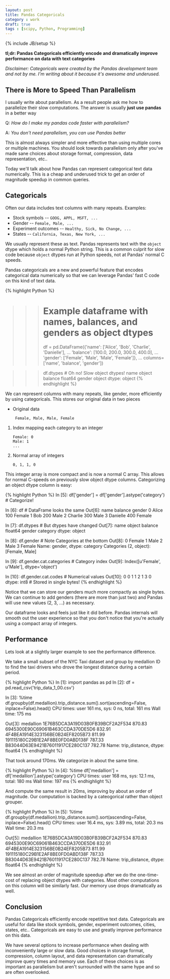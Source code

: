 ```yaml
---
layout: post
title: Pandas Categoricals
category : work
draft: true
tags : [scipy, Python, Programming]
---
```

{% include JB/setup %}

**tl;dr: Pandas Categoricals efficiently encode and dramatically improve
performance on data with text categories**

*Disclaimer: Categoricals were created by the Pandas development team and not
by me.  I'm writing about it because it's awesome and underused.*

There is More to Speed Than Parallelism
---------------------------------------

I usually write about parallelism.  As a result people ask me how to
parallelize their slow computations.
The answer is usually **just use pandas** in a better way

Q: *How do I make my pandas code faster with parallelism?*

A: *You don't need parallelism, you can use Pandas better*

This is almost always simpler and more effective than using multiple cores or
multiple machines.  You should look towards parallelism only after you've
made sane choices about storage format, compression, data representation, etc..

Today we'll talk about how Pandas can represent categorical text data
numerically.  This is a cheap and underused trick to get an order of magnitude
speedup in common queries.


Categoricals
------------

Often our data includes text columns with many repeats. Examples:

*  Stock symbols -- `GOOG, APPL, MSFT, ...`
*  Gender -- `Female, Male, ...`
*  Experiment outcomes -- `Healthy, Sick, No Change, ...`
*  States -- `California, Texas, New York, ...`

We usually represent these as text.  Pandas represents text with the `object`
dtype which holds a normal Python string.  This is a common culprit for slow
code because `object` dtypes run at Python speeds, not at Pandas' normal C
speeds.

Pandas categoricals are a new and powerful feature that encodes categorical
data numerically so that we can leverage Pandas' fast C code on this kind of
text data.

{% highlight Python %}
>>> # Example dataframe with names, balances, and genders as object dtypes
>>> df = pd.DataFrame({'name': ['Alice', 'Bob', 'Charlie', 'Danielle'],
...                    'balance': [100.0, 200.0, 300.0, 400.0],
...                    'gender': ['Female', 'Male', 'Male', 'Female']},
...                    columns=['name', 'balance', 'gender'])

>>> df.dtypes                           # Oh no!  Slow object dtypes!
name        object
balance    float64
gender      object
dtype: object
{% endhighlight %}

We can represent columns with many repeats, like gender, more efficiently by
using categoricals.  This stores our original data in two pieces

*  Original data

        Female, Male, Male, Female

1.  Index mapping each category to an integer

        Female: 0
        Male: 1
        ...

2.  Normal array of integers

        0, 1, 1, 0

This integer array is more compact and is now a normal C array.  This allows
for normal C-speeds on previously slow object dtype columns.
Categorizing an object dtype column is easy:

{% highlight Python %}
In [5]: df['gender'] = df['gender'].astype('category')  # Categorize!

In [6]: df                          # DataFrame looks the same
Out[6]:
       name  balance  gender
0     Alice      100  Female
1       Bob      200    Male
2   Charlie      300    Male
3  Danielle      400  Female

In [7]: df.dtypes                   # But dtypes have changed
Out[7]:
name         object
balance     float64
gender     category
dtype: object

In [8]: df.gender                   # Note Categories at the bottom
Out[8]:
0    Female
1      Male
2      Male
3    Female
Name: gender, dtype: category
Categories (2, object): [Female, Male]

In [9]: df.gender.cat.categories    # Category index
Out[9]: Index([u'Female', u'Male'], dtype='object')

In [10]: df.gender.cat.codes        # Numerical values
Out[10]:
0    0
1    1
2    1
3    0
dtype: int8                         # Stored in single bytes!
{% endhighlight %}

Notice that we can store our genders much more compactly as single bytes.  We
can continue to add genders (there are more than just two) and Pandas will
use new values (2, 3, ...) as necessary.

Our dataframe looks and feels just like it did before.  Pandas internals will
smooth out the user experience so that you don't notice that you're actually
using a compact array of integers.


Performance
-----------

Lets look at a slightly larger example to see the performance difference.

We take a small subset of the NYC Taxi dataset and group by medallion ID to
find the taxi drivers who drove the longest distance during a certain period.

{% highlight Python %}
In [1]: import pandas as pd
In [2]: df = pd.read_csv('trip_data_1_00.csv')

In [3]: %time df.groupby(df.medallion).trip_distance.sum().sort(ascending=False,
inplace=False).head()
CPU times: user 161 ms, sys: 0 ns, total: 161 ms
Wall time: 175 ms

Out[3]:
medallion
1E76B5DCA3A19D03B0FB39BCF2A2F534    870.83
6945300E90C69061B463CCDA370DE5D6    832.91
4F4BEA1914E323156BE0B24EF8205B73    811.99
191115180C29B1E2AF8BE0FD0ABD138F    787.33
B83044D63E9421B76011917CE280C137    782.78
Name: trip_distance, dtype: float64
{% endhighlight %}

That took around 170ms.  We categorize in about the same time.

{% highlight Python %}
In [4]: %time df['medallion'] = df['medallion'].astype('category')
CPU times: user 168 ms, sys: 12.1 ms, total: 180 ms
Wall time: 197 ms
{% endhighlight %}

And compute the same result in 20ms, improving by about an order of magnitude.
Our computation is backed by a cateogorical rather than object grouper.

{% highlight Python %}
In [5]: %time df.groupby(df.medallion).trip_distance.sum().sort(ascending=False,
inplace=False).head()
CPU times: user 16.4 ms, sys: 3.89 ms, total: 20.3 ms
Wall time: 20.3 ms

Out[5]:
medallion
1E76B5DCA3A19D03B0FB39BCF2A2F534    870.83
6945300E90C69061B463CCDA370DE5D6    832.91
4F4BEA1914E323156BE0B24EF8205B73    811.99
191115180C29B1E2AF8BE0FD0ABD138F    787.33
B83044D63E9421B76011917CE280C137    782.78
Name: trip_distance, dtype: float64
{% endhighlight %}

We see almost an order of magnitude speedup after we do the one-time-cost of
replacing object dtypes with categories.  Most other computations on this
column will be similarly fast.  Our memory use drops dramatically as well.


Conclusion
----------

Pandas Categoricals efficiently encode repetitive text data.  Categoricals are
useful for data like stock symbols, gender, experiment outcomes, cities,
states, etc..  Categoricals are easy to use and greatly improve performance on
this data.

We have several options to increase performance when dealing with
inconveniently large or slow data.  Good choices in storage format,
compression, column layout, and data representation can dramatically improve
query times and memory use. Each of these choices is as important as
parallelism but aren't surrounded with the same hype and so are often
overlooked.
